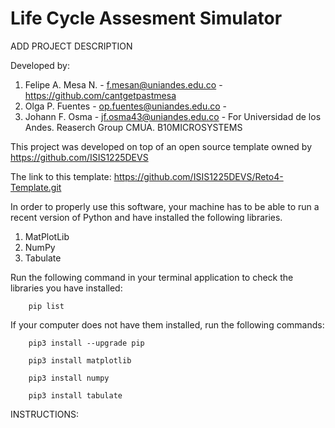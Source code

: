 # Life Cycle Assesment Simulator

ADD PROJECT DESCRIPTION

Developed by: 
1. Felipe A. Mesa N. - f.mesan@uniandes.edu.co - https://github.com/cantgetpastmesa  
2. Olga P. Fuentes - op.fuentes@uniandes.edu.co - 
3. Johann F. Osma - jf.osma43@uniandes.edu.co - 
For Universidad de los Andes. Reaserch Group CMUA. B10MICROSYSTEMS

This project was developed on top of an open source template owned by https://github.com/ISIS1225DEVS 

The link to this template: https://github.com/ISIS1225DEVS/Reto4-Template.git

In order to properly use this software, your machine has to be able to run a recent version of Python and have installed the following libraries.
1. MatPlotLib
2. NumPy
3. Tabulate

Run the following command in your terminal application to check the libraries you have installed:

        pip list

If your computer does not have them installed, run the following commands:

        pip3 install --upgrade pip

        pip3 install matplotlib

        pip3 install numpy

        pip3 install tabulate

INSTRUCTIONS: